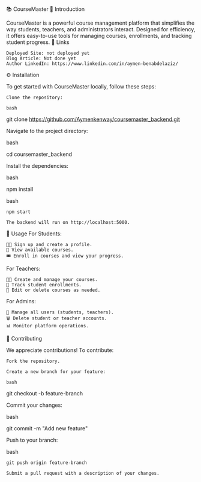 📚 CourseMaster
🚀 Introduction

CourseMaster is a powerful course management platform that simplifies the way students, teachers, and administrators interact. Designed for efficiency, it offers easy-to-use tools for managing courses, enrollments, and tracking student progress.
🔗 Links

    Deployed Site: not deployed yet
    Blog Article: Not done yet
    Author LinkedIn: https://www.linkedin.com/in/aymen-benabdelaziz/

⚙️ Installation

To get started with CourseMaster locally, follow these steps:

    Clone the repository:

    bash

git clone https://github.com/Aymenkenway/coursemaster_backend.git

Navigate to the project directory:

bash

cd coursemaster_backend

Install the dependencies:

bash

npm install

bash

    npm start

    The backend will run on http://localhost:5000.

📝 Usage
For Students:

    👨‍🎓 Sign up and create a profile.
    📘 View available courses.
    🎟️ Enroll in courses and view your progress.

For Teachers:

    👩‍🏫 Create and manage your courses.
    👥 Track student enrollments.
    📝 Edit or delete courses as needed.

For Admins:

    👤 Manage all users (students, teachers).
    🗑️ Delete student or teacher accounts.
    📊 Monitor platform operations.

🤝 Contributing

We appreciate contributions! To contribute:

    Fork the repository.

    Create a new branch for your feature:

    bash

git checkout -b feature-branch

Commit your changes:

bash

git commit -m "Add new feature"

Push to your branch:

bash

    git push origin feature-branch

    Submit a pull request with a description of your changes.
